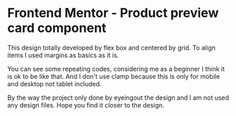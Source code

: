 # Frontend Mentor - Product preview card component

This design totally developed by flex box and centered by grid. To align items I used margins as basics as it is.

You can see some repeating codes, considering me as a beginner I think it is ok to be like that. And I don't use clamp because this is only for mobile and desktop not tablet included.

By the way the project only done by eyeingout the design and I am not used any design files. Hope you find it closer to the design.
